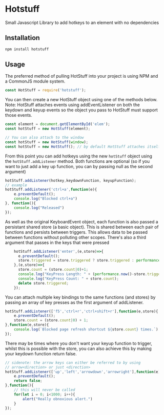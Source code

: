 # Hotstuff
Small Javascript Library to add hotkeys to an element with no dependencies

## Installation

```bash
npm install hotstuff
```

## Usage
The preferred method of pulling HotStuff into your project is using NPM and a CommonJS module system.
```javascript
const HotStuff = require('hotstuff');
```
You can then create a new HotStuff object using one of the methods below.
Note: HotStuff attaches events using addEventListener on both the keydown and keyup events so the object you pass to HotStuff must support those events. 
```javascript
const element = document.getElementById('elem');
const hotStuff = new HotStuff(element);

// You can also attach to the window 
const hotStuff = new HotStuff(window);
const hotStuff = new HotStuff(); // by default HotStuff attaches itself to the window object if there is one
```
From this point you can add hotkeys using the new `hotStuff` object using the `hotStuff.addListener` method. Both functions are optional (so if you want to just add a key up function, you can by passing null as the second argument)

```javascript
hotStuff.addListener(hotkey,keydownFunction, keyupFunction);
// example
hotStuff.addListener('ctrl+a',function(e){
    e.preventDefault();
    console.log("Blocked ctrl+a")
}, function(){
    console.log("Released")
});
```
As well as the original KeyboardEvent object, each function is also passed a persistant shared store (a basic object). This is shared between each pair of functions and persists between triggers. This allows data to be passed between functions without polluting other scopes. There's also a third argument that passes in the keys that were pressed

```javascript
    hotStuff.addListener('enter',(e,store)=>{
      e.preventDefault();
      store.triggered = store.triggered ? store.triggered : performance.now();
    },(e,store)=>{
      store.count = (store.count|0)+1;
      console.log("KeyPress Length: " + (performance.now()-store.triggered));
      console.log("KeyPress Count: " + store.count);
      delete store.triggered;
    });
```
You can attach multiple key bindings to the same functions (and stores) by passing an array of key presses as the first argument of addListener.

```javascript
hotStuff.addListener(['f5','ctrl+r','ctrl+shift+r'],function(e,store){
    e.preventDefault();
    store.count = (store.count|0) + 1;
},function(e,store){
    console.log(`Blocked page refresh shortcut ${store.count} times.`)
});
```

There may be times where you don't want your keyup function to trigger, whilst this is possible with the store, you can also achieve this by making your keydown function return false.
```javascript
// sidenote: the arrow keys can either be referred to by using
// arrow<direction> or just <direction>
hotStuff.addListener(['up','left','arrowdown','arrowright'],function(e){
    e.preventDefault();
    return false;
},function(){
    // this will never be called
    for(let i = 0; i<1000; i++){
        alert("Really obnoxious alert.")
    }
});
```


